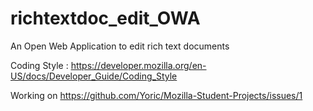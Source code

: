 richtextdoc_edit_OWA
====================

An Open Web Application to edit rich text documents

Coding Style : https://developer.mozilla.org/en-US/docs/Developer_Guide/Coding_Style

Working on https://github.com/Yoric/Mozilla-Student-Projects/issues/1